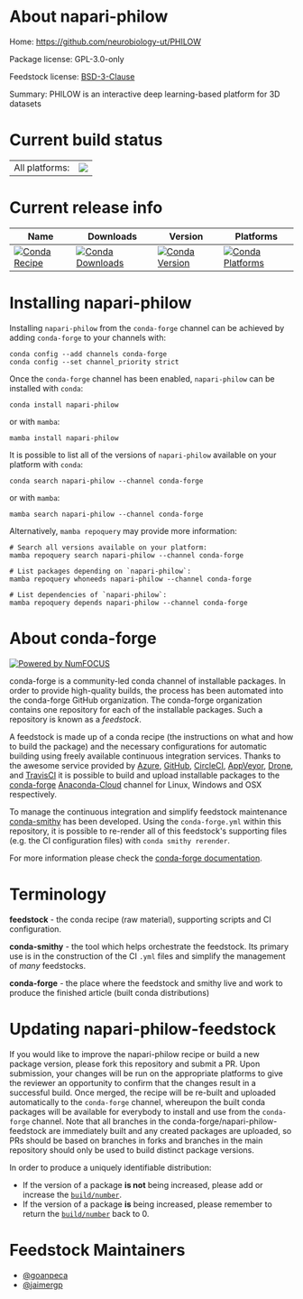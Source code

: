 About napari-philow
===================

Home: https://github.com/neurobiology-ut/PHILOW

Package license: GPL-3.0-only

Feedstock license: [BSD-3-Clause](https://github.com/conda-forge/napari-philow-feedstock/blob/main/LICENSE.txt)

Summary: PHILOW is an interactive deep learning-based platform for 3D datasets

Current build status
====================


<table><tr><td>All platforms:</td>
    <td>
      <a href="https://dev.azure.com/conda-forge/feedstock-builds/_build/latest?definitionId=17072&branchName=main">
        <img src="https://dev.azure.com/conda-forge/feedstock-builds/_apis/build/status/napari-philow-feedstock?branchName=main">
      </a>
    </td>
  </tr>
</table>

Current release info
====================

| Name | Downloads | Version | Platforms |
| --- | --- | --- | --- |
| [![Conda Recipe](https://img.shields.io/badge/recipe-napari--philow-green.svg)](https://anaconda.org/conda-forge/napari-philow) | [![Conda Downloads](https://img.shields.io/conda/dn/conda-forge/napari-philow.svg)](https://anaconda.org/conda-forge/napari-philow) | [![Conda Version](https://img.shields.io/conda/vn/conda-forge/napari-philow.svg)](https://anaconda.org/conda-forge/napari-philow) | [![Conda Platforms](https://img.shields.io/conda/pn/conda-forge/napari-philow.svg)](https://anaconda.org/conda-forge/napari-philow) |

Installing napari-philow
========================

Installing `napari-philow` from the `conda-forge` channel can be achieved by adding `conda-forge` to your channels with:

```
conda config --add channels conda-forge
conda config --set channel_priority strict
```

Once the `conda-forge` channel has been enabled, `napari-philow` can be installed with `conda`:

```
conda install napari-philow
```

or with `mamba`:

```
mamba install napari-philow
```

It is possible to list all of the versions of `napari-philow` available on your platform with `conda`:

```
conda search napari-philow --channel conda-forge
```

or with `mamba`:

```
mamba search napari-philow --channel conda-forge
```

Alternatively, `mamba repoquery` may provide more information:

```
# Search all versions available on your platform:
mamba repoquery search napari-philow --channel conda-forge

# List packages depending on `napari-philow`:
mamba repoquery whoneeds napari-philow --channel conda-forge

# List dependencies of `napari-philow`:
mamba repoquery depends napari-philow --channel conda-forge
```


About conda-forge
=================

[![Powered by
NumFOCUS](https://img.shields.io/badge/powered%20by-NumFOCUS-orange.svg?style=flat&colorA=E1523D&colorB=007D8A)](https://numfocus.org)

conda-forge is a community-led conda channel of installable packages.
In order to provide high-quality builds, the process has been automated into the
conda-forge GitHub organization. The conda-forge organization contains one repository
for each of the installable packages. Such a repository is known as a *feedstock*.

A feedstock is made up of a conda recipe (the instructions on what and how to build
the package) and the necessary configurations for automatic building using freely
available continuous integration services. Thanks to the awesome service provided by
[Azure](https://azure.microsoft.com/en-us/services/devops/), [GitHub](https://github.com/),
[CircleCI](https://circleci.com/), [AppVeyor](https://www.appveyor.com/),
[Drone](https://cloud.drone.io/welcome), and [TravisCI](https://travis-ci.com/)
it is possible to build and upload installable packages to the
[conda-forge](https://anaconda.org/conda-forge) [Anaconda-Cloud](https://anaconda.org/)
channel for Linux, Windows and OSX respectively.

To manage the continuous integration and simplify feedstock maintenance
[conda-smithy](https://github.com/conda-forge/conda-smithy) has been developed.
Using the ``conda-forge.yml`` within this repository, it is possible to re-render all of
this feedstock's supporting files (e.g. the CI configuration files) with ``conda smithy rerender``.

For more information please check the [conda-forge documentation](https://conda-forge.org/docs/).

Terminology
===========

**feedstock** - the conda recipe (raw material), supporting scripts and CI configuration.

**conda-smithy** - the tool which helps orchestrate the feedstock.
                   Its primary use is in the construction of the CI ``.yml`` files
                   and simplify the management of *many* feedstocks.

**conda-forge** - the place where the feedstock and smithy live and work to
                  produce the finished article (built conda distributions)


Updating napari-philow-feedstock
================================

If you would like to improve the napari-philow recipe or build a new
package version, please fork this repository and submit a PR. Upon submission,
your changes will be run on the appropriate platforms to give the reviewer an
opportunity to confirm that the changes result in a successful build. Once
merged, the recipe will be re-built and uploaded automatically to the
`conda-forge` channel, whereupon the built conda packages will be available for
everybody to install and use from the `conda-forge` channel.
Note that all branches in the conda-forge/napari-philow-feedstock are
immediately built and any created packages are uploaded, so PRs should be based
on branches in forks and branches in the main repository should only be used to
build distinct package versions.

In order to produce a uniquely identifiable distribution:
 * If the version of a package **is not** being increased, please add or increase
   the [``build/number``](https://docs.conda.io/projects/conda-build/en/latest/resources/define-metadata.html#build-number-and-string).
 * If the version of a package **is** being increased, please remember to return
   the [``build/number``](https://docs.conda.io/projects/conda-build/en/latest/resources/define-metadata.html#build-number-and-string)
   back to 0.

Feedstock Maintainers
=====================

* [@goanpeca](https://github.com/goanpeca/)
* [@jaimergp](https://github.com/jaimergp/)

